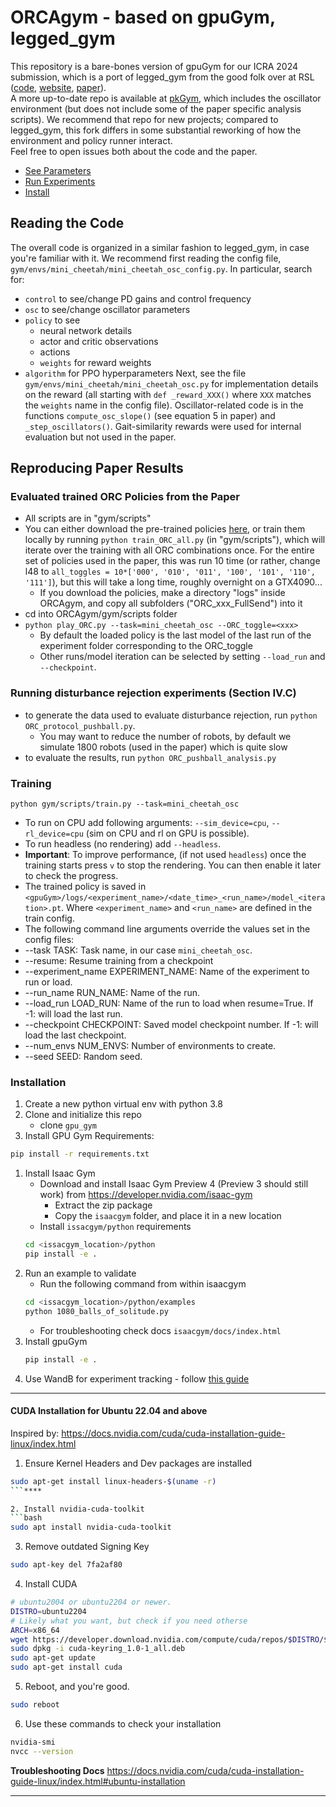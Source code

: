 # ORCAgym - based on gpuGym, legged_gym #
This repository is a bare-bones version of gpuGym for our ICRA 2024 submission, which is a port of legged_gym from the good folk over at RSL ([code](https://github.com/leggedrobotics/legged_gym), [website](https://leggedrobotics.github.io/legged_gym/), [paper](https://arxiv.org/abs/2109.11978)).  
A more up-to-date repo is available at [pkGym](https://github.com/mit-biomimetics/pkGym), which includes the oscillator environment (but does not include some of the paper specific analysis scripts). We recommend that repo for new projects; compared to legged_gym, this fork differs in some substantial reworking of how the environment and policy runner interact.  
Feel free to open issues both about the code and the paper.  

- [See Parameters](#reading-the-code)
- [Run Experiments](#reproducing-paper-results)
- [Install](#installation)

## Reading the Code ##
The overall code is organized in a similar fashion to legged_gym, in case you're familiar with it.
We recommend first reading the config file, `gym/envs/mini_cheetah/mini_cheetah_osc_config.py`.
In particular, search for:
- `control` to see/change PD gains and control frequency
- `osc` to see/change oscillator parameters
- `policy` to see
  - neural network details
  - actor and critic observations
  - actions
  - `weights` for reward weights
- `algorithm` for PPO hyperparameters
Next, see the file `gym/envs/mini_cheetah/mini_cheetah_osc.py` for implementation details on the reward (all starting with `def _reward_XXX()` where `XXX` matches the `weights` name in the config file).
Oscillator-related code is in the functions `compute_osc_slope()` (see equation 5 in paper) and `_step_oscillators()`. Gait-similarity rewards were used for internal evaluation but not used in the paper.
## Reproducing Paper Results ##
### Evaluated trained ORC Policies from the Paper ###
- All scripts are in "gym/scripts"
- You can either download the pre-trained policies [here](https://www.dropbox.com/sh/ohfojoek29efir6/AAB5pySq--r1Fwm90CUoB7o2a?dl=0), or train them locally by running `python train_ORC_all.py` (in "gym/scripts"), which will iterate over the training with all ORC combinations once. For the entire set of policies used in the paper, this was run 10 time (or rather, change l48 to `all_toggles = 10*['000', '010', '011', '100', '101', '110', '111']`), but this will take a long time, roughly overnight on a GTX4090...
  - If you download the policies, make a directory "logs" inside ORCAgym, and copy all subfolders ("ORC_xxx_FullSend") into it
- cd into ORCAgym/gym/scripts folder
- ```python play_ORC.py --task=mini_cheetah_osc --ORC_toggle=<xxx>```
   - By default the loaded policy is the last model of the last run of the experiment folder corresponding to the ORC_toggle
   - Other runs/model iteration can be selected by setting `--load_run` and `--checkpoint`.
### Running disturbance rejection experiments (Section IV.C)
- to generate the data used to evaluate disturbance rejection, run `python ORC_protocol_pushball.py`.
  - You may want to reduce the number of robots, by default we simulate 1800 robots (used in the paper) which is quite slow
- to evaluate the results, run `python ORC_pushball_analysis.py`

### Training ###  
```python gym/scripts/train.py --task=mini_cheetah_osc```
-  To run on CPU add following arguments: `--sim_device=cpu`, `--rl_device=cpu` (sim on CPU and rl on GPU is possible).
-  To run headless (no rendering) add `--headless`.
- **Important**: To improve performance, (if not used `headless`) once the training starts press `v` to stop the rendering. You can then enable it later to check the progress.
- The trained policy is saved in `<gpuGym>/logs/<experiment_name>/<date_time>_<run_name>/model_<iteration>.pt`. Where `<experiment_name>` and `<run_name>` are defined in the train config.
-  The following command line arguments override the values set in the config files:
 - --task TASK: Task name, in our case `mini_cheetah_osc`.
 - --resume:   Resume training from a checkpoint
 - --experiment_name EXPERIMENT_NAME: Name of the experiment to run or load.
 - --run_name RUN_NAME:  Name of the run.
 - --load_run LOAD_RUN:   Name of the run to load when resume=True. If -1: will load the last run.
 - --checkpoint CHECKPOINT:  Saved model checkpoint number. If -1: will load the last checkpoint.
 - --num_envs NUM_ENVS:  Number of environments to create.
 - --seed SEED:  Random seed.

### Installation ###
1. Create a new python virtual env with python 3.8
2. Clone and initialize this repo
   - clone `gpu_gym`
3. Install GPU Gym Requirements:
```bash
pip install -r requirements.txt
```
1. Install Isaac Gym
   - Download and install Isaac Gym Preview 4 (Preview 3 should still work) from https://developer.nvidia.com/isaac-gym
     - Extract the zip package
     - Copy the `isaacgym` folder, and place it in a new location
   - Install `issacgym/python` requirements
   ```bash
   cd <issacgym_location>/python
   pip install -e .
   ```
2. Run an example to validate
    - Run the following command from within isaacgym
   ```bash
   cd <issacgym_location>/python/examples
   python 1080_balls_of_solitude.py
   ```
   - For troubleshooting check docs `isaacgym/docs/index.html`
3. Install gpuGym
    ```bash
    pip install -e .
    ```
4. Use WandB for experiment tracking - follow [this guide](https://docs.wandb.ai/quickstart)

---
#### CUDA Installation for Ubuntu 22.04 and above ####

Inspired by: https://docs.nvidia.com/cuda/cuda-installation-guide-linux/index.html

1. Ensure Kernel Headers and Dev packages are installed
```bash
sudo apt-get install linux-headers-$(uname -r)
```****

2. Install nvidia-cuda-toolkit
```bash
sudo apt install nvidia-cuda-toolkit
```

3. Remove outdated Signing Key
```bash
sudo apt-key del 7fa2af80
```

4. Install CUDA
```bash
# ubuntu2004 or ubuntu2204 or newer.
DISTRO=ubuntu2204
# Likely what you want, but check if you need otherse
ARCH=x86_64
wget https://developer.download.nvidia.com/compute/cuda/repos/$DISTRO/$ARCH/cuda-keyring_1.0-1_all.deb
sudo dpkg -i cuda-keyring_1.0-1_all.deb
sudo apt-get update
sudo apt-get install cuda
```

5. Reboot, and you're good.
```bash
sudo reboot
```

6. Use these commands to check your installation
```bash
nvidia-smi
nvcc --version
```

**Troubleshooting Docs**
https://docs.nvidia.com/cuda/cuda-installation-guide-linux/index.html#ubuntu-installation

---
